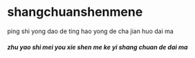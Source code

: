 # shangchuanshenmene
ping shi yong dao de ting hao yong de cha jian huo dai ma
##### zhu yao shi mei you xie shen me ke yi shang chuan de dai ma
